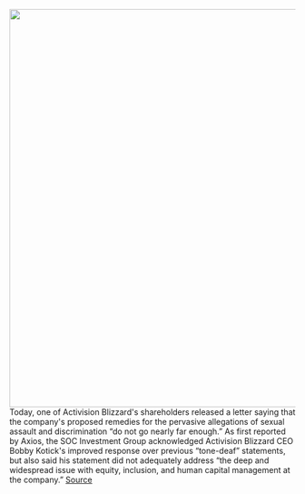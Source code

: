 <img src='https://cdn.vox-cdn.com/thumbor/XzUQBNEoZTsKiev2No8CdlDpM9k=/0x0:2040x1360/1200x800/filters:focal(877x521:1203x847)/cdn.vox-cdn.com/uploads/chorus_image/image/69705817/acastro_210729_1777_blizzard_0003.0.jpg' width='700px' /><br/>
Today, one of Activision Blizzard's shareholders released a letter saying that the company's proposed remedies for the pervasive allegations of sexual assault and discrimination “do not go nearly far enough.” As first reported by Axios, the SOC Investment Group acknowledged Activision Blizzard CEO Bobby Kotick's improved response over previous “tone-deaf” statements, but also said his statement did not adequately address “the deep and widespread issue with equity, inclusion, and human capital management at the company.”
<a href='https://www.theverge.com/2021/8/10/22618776/activision-blizzard-shareholder-letter-soc-investment-group'> Source <a/>